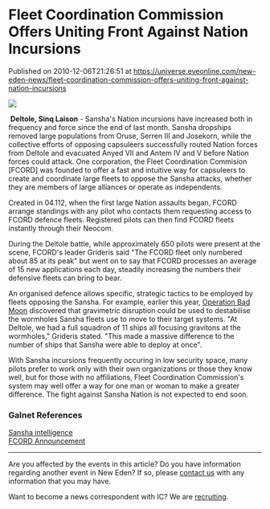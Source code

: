 # Fleet Coordination Commission Offers Uniting Front Against Nation Incursions
Published on 2010-12-06T21:26:51 at https://universe.eveonline.com/new-eden-news/fleet-coordination-commission-offers-uniting-front-against-nation-incursions

![](http://www.eve-ic.net/media/assets/icarticlebanner.png)  
  
​ **Deltole, Sinq Laison** \- Sansha's Nation incursions have increased both in frequency and force since the end of last month. Sansha dropships removed large populations from Oruse, Serren III and Josekorn, while the collective efforts of opposing capsuleers successfully routed Nation forces from Deltole and evacuated Anyed VII and Antem IV and V before Nation forces could attack. One corporation, the Fleet Coordination Commision [FCORD] was founded to offer a fast and intuitive way for capsuleers to create and coordinate large fleets to oppose the Sansha attacks, whether they are members of large alliances or operate as independents.  
  
Created in 04.112, when the first large Nation assaults began, FCORD arrange standings with any pilot who contacts them requesting access to FCORD defence fleets. Registered pilots can then find FCORD fleets instantly through their Neocom.   
  
During the Deltole battle, while approximately 650 pilots were present at the scene, FCORD's leader Grideris said "The FCORD fleet only numbered about 85 at its peak" but went on to say that FCORD processes an average of 15 new applications each day, steadily increasing the numbers their defensive fleets can bring to bear.   
  
An organised defence allows specific, strategic tactics to be employed by fleets opposing the Sansha. For example, earlier this year, [Operation Bad Moon](http://www.eveonline.com/ic/track/Lists/News%20Articles/www.eveonline.com/news.asp?a=single&nid=3906&tid=7) discovered that gravimetric disruption could be used to destabilise the wormholes Sansha fleets use to move to their target systems. "At Deltole, we had a full squadron of 11 ships all focusing gravitons at the wormholes," Grideris stated. "This made a massive difference to the number of ships that Sansha were able to deploy at once".   
  
With Sansha incursions frequently occuring in low security space, many pilots prefer to work only with their own organizations or those they know well, but for those with no affiliations, Fleet Coordination Commission's system may well offer a way for one man or woman to make a greater difference. The fight against Sansha Nation is not expected to end soon.

### Galnet References

[Sansha intelligence](http://www.ihavereturned.com/latestreports.html)  
[FCORD Announcement](http://www.eveonline.com/ingameboard.asp?a=topic&threadID=1320504)

* * *

Are you affected by the events in this article? Do you have information regarding another event in New Eden? If so, please [contact us](http://www.eveonline.com/news.asp?a=submitrp) with any information that you may have.  
  
Want to become a news correspondent with IC? We are [recruiting](http://www.eveonline.com/isd.asp).
